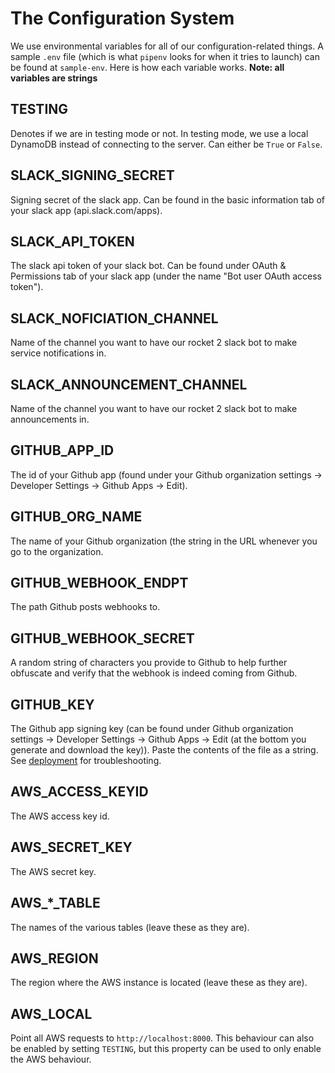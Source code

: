 # The Configuration System

We use environmental variables for all of our configuration-related things. A
sample `.env` file (which is what `pipenv` looks for when it tries to launch)
can be found at `sample-env`. Here is how each variable works. **Note: all
variables are strings**

## TESTING

Denotes if we are in testing mode or not. In testing mode, we use a local
DynamoDB instead of connecting to the server. Can either be `True` or `False`.

## SLACK\_SIGNING\_SECRET

Signing secret of the slack app. Can be found in the basic information tab of
your slack app (api.slack.com/apps).

## SLACK\_API\_TOKEN

The slack api token of your slack bot. Can be found under OAuth & Permissions
tab of your slack app (under the name "Bot user OAuth access token").

## SLACK\_NOFICIATION\_CHANNEL

Name of the channel you want to have our rocket 2 slack bot to make
service notifications in.

## SLACK\_ANNOUNCEMENT\_CHANNEL

Name of the channel you want to have our rocket 2 slack bot to make
announcements in.

## GITHUB\_APP\_ID

The id of your Github app (found under your Github organization settings ->
Developer Settings -> Github Apps -> Edit).

## GITHUB\_ORG\_NAME

The name of your Github organization (the string in the URL whenever you go to
the organization.

## GITHUB\_WEBHOOK\_ENDPT

The path Github posts webhooks to.

## GITHUB\_WEBHOOK\_SECRET

A random string of characters you provide to Github to help further obfuscate
and verify that the webhook is indeed coming from Github.

## GITHUB\_KEY

The Github app signing key (can be found under Github organization settings ->
Developer Settings -> Github Apps -> Edit (at the bottom you generate and
download the key)). Paste the contents of the file as a string. See
[deployment](Deployment.html#github-key) for troubleshooting.

## AWS\_ACCESS\_KEYID

The AWS access key id.

## AWS\_SECRET\_KEY

The AWS secret key.

## AWS\_\*\_TABLE

The names of the various tables (leave these as they are).

## AWS\_REGION

The region where the AWS instance is located (leave these as they are).

## AWS\_LOCAL

Point all AWS requests to `http://localhost:8000`. This behaviour can also be
enabled by setting `TESTING`, but this property can be used to only enable the
AWS behaviour.

